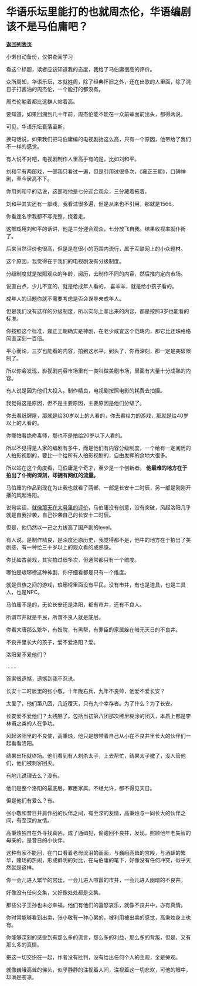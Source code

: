 # 华语乐坛里能打的也就周杰伦，华语编剧该不是马伯庸吧？

[**返回列表页**](/gzh/记忆承载3)

小懒自动备份，仅供查阅学习

看这个标题，读者应该知道我的态度，我给了马伯庸很高的评价。  

  

众所周知，华语乐坛，本就姓周，除了经典怀旧之外，还在出歌的人里面，除了混日子打酱油的周杰伦，一个能打的都没有。  

  

周杰伦躺着都比这群人站着高。  

  

要知道，如果回溯到几十年前，周杰伦能不能在一众前辈面前出头，都得两说。

  

可见，华语乐坛衰落至斯。

  

换句话说，如果我们把马伯庸编的电视剧抬这么高，只有一个原因，他带给了我们不一样的感觉。

  

有人说不对吧，电视剧制作人里高手有的是，比如刘和平。  

  

刘和平有两部戏，一部我只看过一遍，但是引用过很多次，《雍正王朝》，口碑神剧，至今居高不下。

  

你用刘和平的话说，这部戏他是七分迎合观众，三分藏着掖着。  

  

刘和平其实还有一部戏，我看过很多遍，但是从来也不引用，那就是1566。  

  

你看连名字我都不写完整，绕着走。  

  

这部戏用刘和平的话讲，他是三分迎合观众，七分放飞自我。结果收视率就仆街了。

  

后来当然评价也很高，但是是在很小的范围内流行，属于互联网上的小众题材。  

  

这个原因，我觉得在于我们的电视剧没有分级制度。  

  

分级制度就是按照观众的年龄，阅历，去制作不同的内容，然后推向定向市场。  

  

说直白点，少儿不宜的，就是给成年人看的， 喜羊羊，就是给小孩子看的。  

  

成年人的话题你就不需要考虑是否会误导未成年人。  

  

但是我们没有这样的分级制度，所以实际上拿出来的内容，都是按照3岁也能看的标准。  

  

你按照这个标准，雍正王朝确实是神剧，在老少咸宜这个范畴内，那它比还珠格格简直深刻一百倍。  

  

平心而论，三岁也能看的内容，拍到这水平，到头了，你再深刻，那一定是突破限制了。

  

所以你会发现，影视剧内容市场里有一类叫做美剧市场，里面有大量十分成熟的内容。  

  

有人说是因为他们大投入，制作精良，电视剧按照电影的耗费去拍摄。  

  

我觉得这是原因，但不是主要原因，主要原因是他们分级了。

  

你去看纸牌屋，那就是给30岁以上的人看的，你去看权力的游戏，那就是给40岁以上的人看的。  

  

你哪怕看绝命毒师，那也不是拍给20岁以下人看的。  

  

所以不见得是人家的编剧有多牛，而是他们有内容分级制度，一个给有一定阅历的人拍影视剧的，要比一个给所有人拍影视剧的，自由发挥的余地大很多。  

  

所以站在这个角度看，马伯庸是个奇才，至少是一个创新者。 **他最难的地方在于拍出了仆街的深刻，却拥有网红的流量。**  

  

马伯庸的作品到现在为止我也就看了两部，一部是长安十二时辰，另一部是刚刚开播的风起洛阳。  

  

说句实话，[就像那天在大号里的评价](http://mp.weixin.qq.com/s?__biz=MzU0MjYwNDU2Mw==&mid=2247502661&idx=1&sn=7393408a0d44306fc2a337e9bf15e267&chksm=fb1aa739cc6d2e2f888f3b418c5feaa629ab2b9bcf5b1273c53aa1a76832ae89454830141cba&scene=21#wechat_redirect)，马伯庸没有创意，没有突破，风起洛阳几乎就是自我抄袭，自己抄袭自己的长安十二时辰。  

  

但是，他仍然以一己之力拔高了国产剧的level。  

  

有人说，是制作精良，是深度还原历史，我觉得都不是，他牛的地方在于拍出了美剧感，有一种给三十岁以上的观众看的成熟感。

  

你比如古装戏，其实拍过很多次，但通常都只有一个维度。  

  

哪怕是琅琊榜这种神剧，你仔细看都是只有一个维度。  

  

就是贵族之间的游戏，琅琊榜里面没有平民，没有市井，有也是道具，也是工具人，也是NPC。

  

马伯庸不是的，无论长安还是洛阳，都有市井，还有不良人。

  

所谓市井就是平民，所谓不良人就是底层。  

  

你看大唐那么繁华，有妓院，有黑帮，有罪臣的家属躲在暗无天日的不良井。  

  

不良井里长大的孩子，爱不爱洛阳？爱。

  

洛阳爱不爱他们？

  

.......

  

答案很遗憾，遗憾到我不忍说。  

  

长安十二时辰里的张小敬，十年陇右兵，九年不良帅，他爱不爱长安？

  

太爱了，他们第八团，几近覆灭，只有九个幸存者。为了什么？为了长安。

  

长安爱不爱他们？太残酷了。包括当初第八团那次稀里糊涂的团灭，本质上都是李林甫之类的人在争功。

  

风起洛阳里的不良使，高秉烛，他只是想带着自己从小在不良井里长大的伙伴们一起看看洛阳。

  

结果出场就终场。他们看到有人刺杀太子，上去帮忙，结果太子撤了，没人管他们，他们被刺客团灭。  

  

有地儿说理去么？没有。  

  

他们是整个洛阳的最底层，罪臣家属。不经允许，都不得见天日。

  

但是他们有爱么？有。  

  

张小敬和昔日并肩作战的伙伴之间，有至深的友情，高秉烛与一同长大的伙伴之间，有至深的友情。

  

高秉烛独自在外寻找真凶，成了通缉犯，偷跑回不良井，发现，照顾他年老失智的母亲的，是昔日的小伙伴。  

  

这种有家不能回，在门口看着老母流泪的画面，与巍峨高耸的宫殿，与酒肆的繁华，赌场的热闹，形成鲜明的对比，在马伯庸的笔下，好像没有任何冲突，似乎天然就是这样。  

  

你一会儿进入繁华的宫廷，一会儿进入喧嚣的市井，一会儿进入幽暗的不良井。  

  

好像没有任何交集，又好像处处都是交集。  

  

那些公子王孙也未必幸福，他们有他们的喜怒哀乐，就像不良井中，亦有真情。  

  

你时常能够看到出卖，张小敬有一种心累的，被利用被出卖的感觉，高秉烛身上也有。

  

你能够深刻的感受到有那么多的谎言，那么多的利益，那么多的背叛，但是，又有那么多的真情。  

  

把这一切交织在一起，作者没有批判，没有给出任何个人的主观，全是旁观。  

  

就像巍峨高耸的佛头，似乎静静的注视着人间，注视着这一切悲欢，可他的眼中，却满是苍凉。

